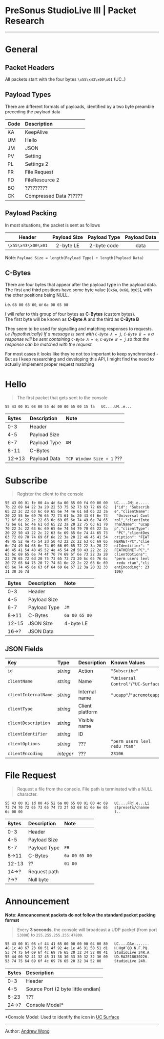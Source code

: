 [UC Surface]: https://www.presonus.com/products/UC-Surface

# PreSonus StudioLive III | Packet Research

---

# General

## Packet Headers

All packets start with the four bytes `\x55\x43\x00\x01` (UC..)

## Payload Types

There are different formats of payloads, identified by a two byte preamble preceding the payload data

|Code |Description|
|:----|:---------|
|KA|KeepAlive|
|UM|Hello|
|JM|JSON|
|PV|Setting|
|PL|Settings 2|
|FR|File Request|
|FD|FileResource 2|
|BO|?????????|
|CK|Compressed Data ??????|

## Payload Packing

In most situations, the packet is sent as follows

|Header|Payload Size|Payload Type|Payload Data|
|:----:|:----------:|:----------:|:----------:|
|`\x55\x43\x00\x01`|2-byte LE|2-byte code|data|

Note: `Payload Size = length(Payload Type) + length(Payload Data)`

## C-Bytes

There are four bytes that appear after the payload type in the payload data.
The first and third positions have some byte value [`0x6a`, `0x68`, `0x65`], with the other positions being NULL.

i.e. `68 00 65 00`, or `6a 00 65 00`

I will refer to this group of four bytes as **C-Bytes** (custom bytes).  
The first byte will be known as **C-Byte A** and the third as **C-Byte B**

They seem to be used for signalling and matching responses to requests.  
_i.e (hypothetically) If a message is sent with `C-Byte A = j`, `C-Byte B = e` a response will be sent containing `C-Byte A = e`, `C-Byte B = j` so that the response can be matched with the request._

For most cases it looks like they're not too important to keep synchronised - But as I keep researching and developing this API, I might find the need to actually implement proper request matching


# Hello

> The first packet that gets sent to the console

```
55 43 00 01 08 00 55 4d 00 00 65 00 15 fa   UC....UM..e...
```

|Bytes|Description|Note|
|:----|:----------|:---|
|0-3|Header||
|4-5|Payload Size||
|6-7|Payload Type|`UM`|
|8-11|C-Bytes||
|12->13|Payload Data|`TCP Window Size + 1` ???|

# Subscribe

> Register the client to the console

```
55 43 00 01 fe 00 4a 4d 6a 00 65 00 f4 00 00 00   UC....JMj.e.....
7b 22 69 64 22 3a 20 22 53 75 62 73 63 72 69 62   {"id": "Subscrib
65 22 2c 22 63 6c 69 65 6e 74 4e 61 6d 65 22 3a   e","clientName":
20 22 55 6e 69 76 65 72 73 61 6c 20 43 6f 6e 74    "Universal Cont
72 6f 6c 22 2c 22 63 6c 69 65 6e 74 49 6e 74 65   rol","clientInte
72 6e 61 6c 4e 61 6d 65 22 3a 20 22 75 63 61 70   rnalName": "ucap
70 22 2c 22 63 6c 69 65 6e 74 54 79 70 65 22 3a   p","clientType":
20 22 50 43 22 2c 22 63 6c 69 65 6e 74 44 65 73    "PC","clientDes
63 72 69 70 74 69 6f 6e 22 3a 20 22 46 45 41 54   cription": "FEAT
48 45 52 4e 45 54 2d 50 43 22 2c 22 63 6c 69 65   HERNET-PC","clie
6e 74 49 64 65 6e 74 69 66 69 65 72 22 3a 20 22   ntIdentifier": "
46 45 41 54 48 45 52 4e 45 54 2d 50 43 22 2c 22   FEATHERNET-PC","
63 6c 69 65 6e 74 4f 70 74 69 6f 6e 73 22 3a 20   clientOptions": 
22 70 65 72 6d 20 75 73 65 72 73 20 6c 65 76 6c   "perm users levl
20 72 65 64 75 20 72 74 61 6e 22 2c 22 63 6c 69    redu rtan","cli
65 6e 74 45 6e 63 6f 64 69 6e 67 22 3a 20 32 33   entEncoding": 23
31 30 36 7d                                       106}
```

|Bytes|Description|Note|
|:----|:----------|:---|
|0-3|Header||
|4-5|Payload Size||
|6-7|Payload Type|`JM`|
|8->11|C-Bytes|`6a 00 65 00`|
|12-15|JSON Size|4-byte LE|
|16->?|JSON Data||

## JSON Fields

|Key                 |Type     |Description|Known Values|
|:-------------------|:--------|:----------|:-----------|
|`id`                |_string_ |Action     |`"Subscribe"`|
|`clientName`        |_string_ |Name|`"Universal Control"`/`"UC-Surface"`|  
|`clientInternalName`|_string_ |Internal name|`"ucapp"`/`"ucremoteapp"`|
|`clientType`        |_string_ |Client platform||`"PC"`,`"Android"`|
|`clientDescription` |_string_ |Visible name||
|`clientIdentifier`  |_string_ |ID         ||
|`clientOptions`     |_string_ |???        |`"perm users levl redu rtan"`|
|`clientEncoding`    |_integer_|???        |`23106`|

# File Request

<!-- TODO: What is a file? -->

> Request a file from the console. File path is terminated with a NULL character.

```
55 43 00 01 1d 00 46 52 6a 00 65 00 01 00 4c 69   UC....FRj.e...Li
73 74 70 72 65 73 65 74 73 2f 63 68 61 6e 6e 65   stpresets/channe
6c 00 00                                          l..
```

|Bytes|Description|Note|
|:----|:----------|:---|
|0-3|Header||
|4-5|Payload Size||
|6-7|Payload Type|`FR`|
|8->11|C-Bytes|`6a 00 65 00`|
|12-13|??|`01 00`|
|14->?|Request path||
|?->?|Null byte||




# Announcement

**Note: Announcement packets do not follow the standard packet packing format**

> Every **3 seconds**, the console will broadcast a UDP packet (from port `53000`) to `255.255.255.255:47809`.

```
55 43 00 01 08 cf 44 41 65 00 00 00 00 04 00 80   UC....DAe.......
48 1c 48 67 23 60 51 4f 92 4e 1e 46 91 50 51 d1   H.Hg#`QO.N.F.PQ.
53 74 75 64 69 6f 4c 69 76 65 20 32 34 52 00 41   StudioLive 24R.A
55 44 00 52 41 32 45 31 38 30 33 30 32 32 36 00   UD.RA2E18030226.
53 74 75 64 69 6f 4c 69 76 65 20 32 34 52 00      StudioLive 24R.
```

|Bytes|Description|
|:----|:----------|
|0-3|Header|
|4-5|Source Port (2 byte little endian)|
|6-23|???|
|24->?|Console Model*|

*Console Model: Used to identify the icon in [UC Surface]


---

Author: [Andrew Wong](https://github.com/featherbear)

